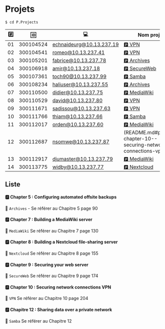 # Projets



```
$ cd P.Projects
```

|:hash:| :id:      | :computer:      | Nom projet       | local/cloud      | 
|------|-----------|------------------------------|------------------|------------------|
| 01   | 300104524 | echnaideurg@10.13.237.19     |[:parking: VPN](README.md#parking-chapter-10--securing-network-connections-vpn)   |:x:               |
| 02   | 300104541 | romeo@10.13.237.41           |[:parking: VPN](README.md#parking-chapter-10--securing-network-connections-vpn)               |:x:               |
| 03   | 300105201 | fabrice@10.13.237.78         |[:parking: Archives](README.md#parking-chapter-5--configuring-automated-offsite-backups)|:x:               |
| 04   | 300106918 | amir@10.13.237.18            |[:parking: SecureWeb](README.md#parking-chapter-9--securing-your-web-server)|:x:               |
| 05   | 300107361 | toch90@10.13.237.99          |[:parking: Samba](README.md#parking-chapitre-12--sharing-data-over-a-private-network)|:x:               |
| 06   | 300108234 | haliuser@10.13.237.55        |[:parking: Archives](README.md#parking-chapter-5--configuring-automated-offsite-backups)|:x:               |
| 07   | 300110500 | didier@10.13.237.75          |[:parking: MediaWiki](README.md#parking-chapter-7--building-a-mediawiki-server)|:x:               |
| 08   | 300110529 | david@10.13.237.80           |[:parking: VPN](README.md#parking-chapter-10--securing-network-connections-vpn) |:x:               |
| 09   | 300111671 | sadissou@10.13.237.63        |[:parking: VPN](README.md#parking-chapter-10--securing-network-connections-vpn)   |:x:               |
| 10   | 300111766 | thiam@10.13.237.66           |[:parking: Samba](README.md#parking-chapitre-12--sharing-data-over-a-private-network)| Local            |
| 11   | 300112017 | orden@10.13.237.60           |[:parking: MediaWiki](README.md#parking-chapter-7--building-a-mediawiki-server)               | Local            |
| 12   | 300112687 | nsomwe@10.13.237.87          |(README.md#parking-chapter-10--securing-network-connections-vpn)               |:x:               |
| 13   | 300112917 | djumaster@10.13.237.79       |[:parking: MediaWiki](README.md#parking-chapter-7--building-a-mediawiki-server)| Local            |
| 14   | 300113775 | widby@10.13.237.77           |[:parking: Nextcloud](README.md#parking-chapter-8--building-a-nextcloud-file-sharing-server)|:x:               |


## Liste 

#### :parking: Chapter 5 : Configuring automated offsite backups

:pushpin: `Archives` - Se référer au Chapitre 5 page 90

#### :parking: Chapter 7 : Building a MediaWiki server

:pushpin: `MediaWiki` Se référer au Chapitre 7 page 130

#### :parking: Chapter 8 : Building a Nextcloud file-sharing server

:pushpin: `Nextcloud` Se référer au Chapitre 8 page 155

#### :parking: Chapter 9 : Securing your web server

:pushpin: `SecureWeb` Se référer au Chapitre 9 page 174

#### :parking: Chapter 10 : Securing network connections VPN

:pushpin: `VPN` Se référer au Chapitre 10 page 204

#### :parking: Chapitre 12 : Sharing data over a private network

:pushpin: `Samba` Se référer au Chapitre 12



